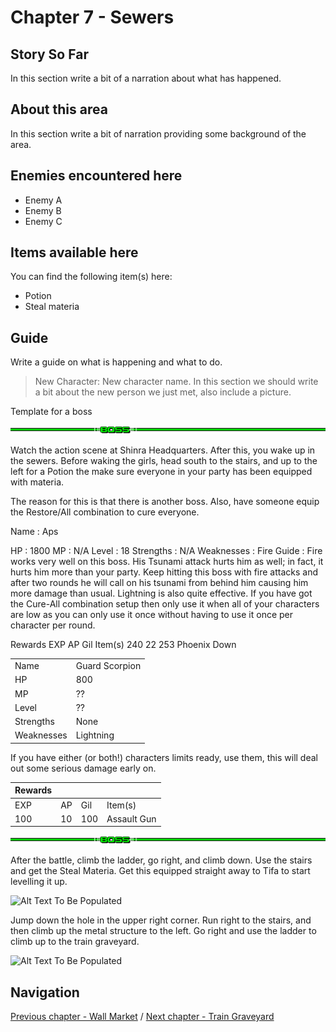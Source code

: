 #  Chapter 7 - Sewers


## Story So Far

In this section write a bit of a narration about what has happened.

## About this area

In this section write a bit of narration providing some background of the area.

## Enemies encountered here

- Enemy A
- Enemy B
- Enemy C

## Items available here

You can find the following item(s) here:

- Potion
- Steal materia


## Guide

Write a guide on what is happening and what to do.

>
> New Character: New character name. 
> In this section we should write a bit about the new person we just met, also include a picture.
>




Template for a boss

![Alt Text To Be Populated](../general-assets/boss-banner.png) 

Watch the action scene at Shinra Headquarters. After this, you wake up in the sewers. Before waking the girls, head south to the stairs, and up to the left for a Potion the make sure everyone in your party has been equipped with materia. 

The reason for this is that there is another boss. Also, have someone equip the Restore/All combination to cure everyone.


Name :
Aps

HP :
1800
MP : 
N/A
Level :
18
Strengths :
N/A
Weaknesses : 
Fire
Guide :
Fire works very well on this boss. His Tsunami attack hurts him as well; in fact, it hurts him more than your party. Keep hitting this boss with fire attacks and after two rounds he will call on his tsunami from behind him causing him more damage than usual. Lightning is also quite effective. If you have got the Cure-All combination setup then only use it when all of your characters are low as you can only use it once without having to use it once per character per round. 


Rewards
EXP
AP
Gil
Item(s)
240
22
253
Phoenix Down

|   |   |
|---|---|
| Name  | Guard Scorpion  |
| HP  | 800  |
| MP  | ??  |
| Level  | ??  |
| Strengths  | None  |
| Weaknesses  | Lightning  |

If you have either (or both!) characters limits ready, use them, this will deal out some serious damage early on.




| Rewards  |   |   |   |
|---|---|---|---|
| EXP  | AP  | Gil  | Item(s)  |
| 100  | 10  | 100  | Assault Gun  |

![Alt Text To Be Populated](../general-assets/boss-banner.png) 

After the battle, climb the ladder, go right, and climb down. Use the stairs and get the Steal Materia. Get this equipped straight away to Tifa to start levelling it up.

![Alt Text To Be Populated](../walkthrough-assets/ch07_01.jpg) 

Jump down the hole in the upper right corner. Run right to the stairs, and then climb up the metal structure to the left. Go right and use the ladder to climb up to the train graveyard.

![Alt Text To Be Populated](../walkthrough-assets/ch07_02.jpg) 


## Navigation
[Previous chapter - Wall Market](/chapter-06-wall-market.md) / [Next chapter - Train Graveyard](/chapter-08-train-graveyard.md)
